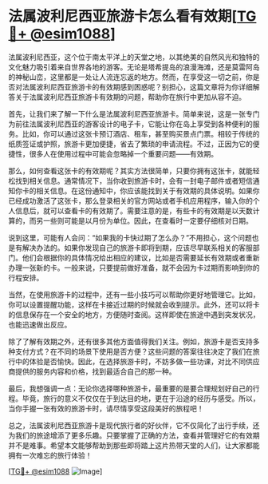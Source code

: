 # 法属波利尼西亚旅游卡怎么看有效期[[TG💪+ @esim1088](https://t.me/s/esim1088)]

法属波利尼西亚，这个位于南太平洋上的天堂之地，以其绝美的自然风光和独特的文化魅力吸引着来自世界各地的游客。无论是塔希提岛的浪漫海滩，还是莫雷阿岛的神秘山峦，这里都是一处让人流连忘返的地方。然而，在享受这一切之前，你是否对法属波利尼西亚旅游卡的有效期感到困惑呢？别担心，这篇文章将为你详细解答关于法属波利尼西亚旅游卡有效期的问题，帮助你在旅行中更加从容不迫。

首先，让我们来了解一下什么是法属波利尼西亚旅游卡。简单来说，这是一张专门为前往法属波利尼西亚的游客设计的电子卡，它能让你在岛上享受到各种便利的服务。比如，你可以通过这张卡预订酒店、租车，甚至购买景点门票。相较于传统的纸质签证或护照，旅游卡更加便捷，省去了繁琐的申请流程。不过，正因为它的便捷性，很多人在使用过程中可能会忽略掉一个重要问题——有效期。

那么，如何查看这张卡的有效期呢？其实方法很简单，只要你拥有这张卡，就能轻松找到相关信息。通常情况下，当你收到旅游卡时，会有一封电子邮件或者短信通知你卡的相关信息。在这份通知中，你应该能找到关于有效期的具体说明。如果你已经成功激活了这张卡，那么登录相关的官方网站或者手机应用程序，输入你的个人信息后，就可以查看卡的有效期了。需要注意的是，有些卡的有效期是以天数计算的，而另一些则可能是以月份为单位。因此，在查看时一定要仔细核对日期。

说到这里，可能有人会问：“如果我的卡快过期了怎么办？”不用担心，这个问题也是有解决办法的。如果你发现自己的旅游卡即将到期，应该尽早联系相关的客服部门。他们会根据你的具体情况给出相应的建议，比如是否需要延长有效期或者重新办理一张新的卡。一般来说，只要提前做好准备，就不会因为卡过期而影响到你的行程安排。

当然，在使用旅游卡的过程中，还有一些小技巧可以帮助你更好地管理它。比如，你可以设置提醒功能，这样在卡接近过期的时候就会收到提示。此外，还可以将卡的信息保存在一个安全的地方，方便随时查阅。这样即使在旅途中遇到突发状况，也能迅速做出反应。

除了了解有效期之外，还有很多其他方面值得我们关注。例如，旅游卡是否支持多种支付方式？在不同的场景下使用是否方便？这些问题的答案往往决定了我们在旅行中的体验是否愉快。因此，在选择旅游卡时，不妨多做一些功课，对比不同供应商提供的服务内容和价格，找到最适合自己的那一种。

最后，我想强调一点：无论你选择哪种旅游卡，最重要的是要合理规划好自己的行程。毕竟，旅行的意义不仅仅在于到达目的地，更在于沿途的经历与感受。所以，当你手握一张有效的旅游卡时，请尽情享受这段美好的旅程吧！

总之，法属波利尼西亚旅游卡是现代旅行者的好伙伴，它不仅简化了出行手续，还为我们的旅途增添了更多乐趣。只要掌握了正确的方法，查看并管理好它的有效期并不是难事。希望本文能够帮助到那些即将踏上这片热带天堂的人们，让大家都能拥有一次难忘的旅行体验！

[[TG💪+ @esim1088](https://t.me/s/esim1088) ![Image](https://i.postimg.cc/4NQfJmqS/Snipaste-2025-05-13-00-14-12.png)]